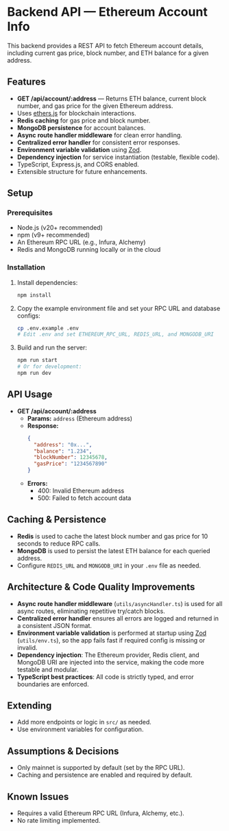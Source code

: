# Backend API — Ethereum Account Info

This backend provides a REST API to fetch Ethereum account details, including current gas price, block number, and ETH balance for a given address.

## Features
- **GET /api/account/:address** — Returns ETH balance, current block number, and gas price for the given Ethereum address.
- Uses [ethers.js](https://docs.ethers.org/) for blockchain interactions.
- **Redis caching** for gas price and block number.
- **MongoDB persistence** for account balances.
- **Async route handler middleware** for clean error handling.
- **Centralized error handler** for consistent error responses.
- **Environment variable validation** using [Zod](https://github.com/colinhacks/zod).
- **Dependency injection** for service instantiation (testable, flexible code).
- TypeScript, Express.js, and CORS enabled.
- Extensible structure for future enhancements.

## Setup

### Prerequisites
- Node.js (v20+ recommended)
- npm (v9+ recommended)
- An Ethereum RPC URL (e.g., Infura, Alchemy)
- Redis and MongoDB running locally or in the cloud

### Installation
1. Install dependencies:
   ```sh
   npm install
   ```
2. Copy the example environment file and set your RPC URL and database configs:
   ```sh
   cp .env.example .env
   # Edit .env and set ETHEREUM_RPC_URL, REDIS_URL, and MONGODB_URI
   ```
3. Build and run the server:
   ```sh
   npm run start
   # Or for development:
   npm run dev
   ```

## API Usage
- **GET /api/account/:address**
  - **Params:** `address` (Ethereum address)
  - **Response:**
    ```json
    {
      "address": "0x...",
      "balance": "1.234",
      "blockNumber": 12345678,
      "gasPrice": "1234567890"
    }
    ```
  - **Errors:**
    - 400: Invalid Ethereum address
    - 500: Failed to fetch account data

## Caching & Persistence
- **Redis** is used to cache the latest block number and gas price for 10 seconds to reduce RPC calls.
- **MongoDB** is used to persist the latest ETH balance for each queried address.
- Configure `REDIS_URL` and `MONGODB_URI` in your `.env` file as needed.

## Architecture & Code Quality Improvements
- **Async route handler middleware** (`utils/asyncHandler.ts`) is used for all async routes, eliminating repetitive try/catch blocks.
- **Centralized error handler** ensures all errors are logged and returned in a consistent JSON format.
- **Environment variable validation** is performed at startup using [Zod](https://github.com/colinhacks/zod) (`utils/env.ts`), so the app fails fast if required config is missing or invalid.
- **Dependency injection**: The Ethereum provider, Redis client, and MongoDB URI are injected into the service, making the code more testable and modular.
- **TypeScript best practices**: All code is strictly typed, and error boundaries are enforced.

## Extending
- Add more endpoints or logic in `src/` as needed.
- Use environment variables for configuration.

## Assumptions & Decisions
- Only mainnet is supported by default (set by the RPC URL).
- Caching and persistence are enabled and required by default.

## Known Issues
- Requires a valid Ethereum RPC URL (Infura, Alchemy, etc.).
- No rate limiting implemented.
